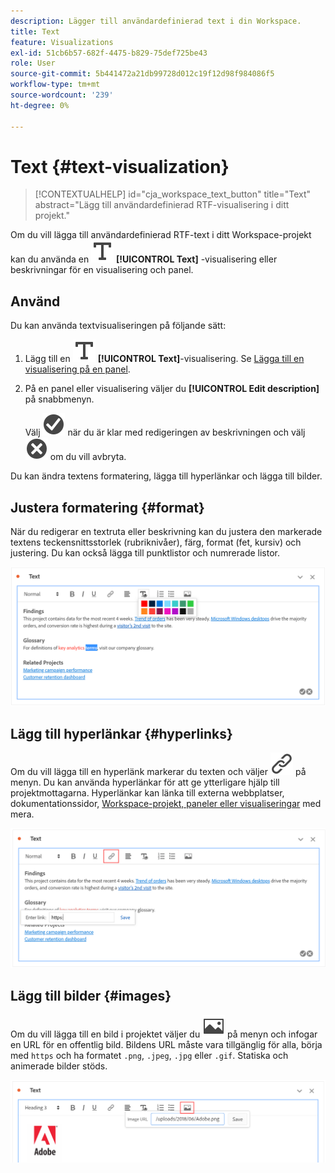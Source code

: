 ```yaml
---
description: Lägger till användardefinierad text i din Workspace.
title: Text
feature: Visualizations
exl-id: 51cb6b57-682f-4475-b829-75def725be43
role: User
source-git-commit: 5b441472a21db99728d012c19f12d98f984086f5
workflow-type: tm+mt
source-wordcount: '239'
ht-degree: 0%

---
```


# Text {#text-visualization}

<!-- markdownlint-disable MD034 -->

>[!CONTEXTUALHELP]
>id="cja_workspace_text_button"
>title="Text"
>abstract="Lägg till användardefinierad RTF-visualisering i ditt projekt."

<!-- markdownlint-enable MD034 -->


Om du vill lägga till användardefinierad RTF-text i ditt Workspace-projekt kan du använda en ![Text](/help/assets/icons/Text.svg) **[!UICONTROL Text]** -visualisering eller beskrivningar för en visualisering och panel.

## Använd

Du kan använda textvisualiseringen på följande sätt:

1. Lägg till en ![Text](/help/assets/icons/Text.svg) **[!UICONTROL Text]**-visualisering. Se [Lägga till en visualisering på en panel](freeform-analysis-visualizations.md#add-visualizations-to-a-panel).

1. På en panel eller visualisering väljer du **[!UICONTROL Edit description]** på snabbmenyn.

   Välj ![CheckmarkCircle](/help/assets/icons/CheckmarkCircle.svg) när du är klar med redigeringen av beskrivningen och välj ![CloseCircle](/help/assets/icons/CloseCircle.svg) om du vill avbryta.

Du kan ändra textens formatering, lägga till hyperlänkar och lägga till bilder.

## Justera formatering {#format}

När du redigerar en textruta eller beskrivning kan du justera den markerade textens teckensnittsstorlek (rubriknivåer), färg, format (fet, kursiv) och justering. Du kan också lägga till punktlistor och numrerade listor.

![Textalternativ för ett Workspace-projekt som markerar textfärgspaletten.](assets/format.png)

## Lägg till hyperlänkar {#hyperlinks}

Om du vill lägga till en hyperlänk markerar du texten och väljer ![Länk](/help/assets/icons/Link.svg) på menyn. Du kan använda hyperlänkar för att ge ytterligare hjälp till projektmottagarna. Hyperlänkar kan länka till externa webbplatser, dokumentationssidor, [Workspace-projekt, paneler eller visualiseringar](https://experienceleague.adobe.com/en/docs/analytics/analyze/analysis-workspace/curate-share/shareable-links) med mera.

![Textalternativ med länkikonen markerad.](assets/hyperlink.png)

## Lägg till bilder {#images}

Om du vill lägga till en bild i projektet väljer du ![Bild](/help/assets/icons/Image.svg) på menyn och infogar en URL för en offentlig bild. Bildens URL måste vara tillgänglig för alla, börja med `https` och ha formatet `.png`, `.jpeg`, `.jpg` eller `.gif`. Statiska och animerade bilder stöds.

![Textalternativ med bildikonen markerad.](assets/image.png)
